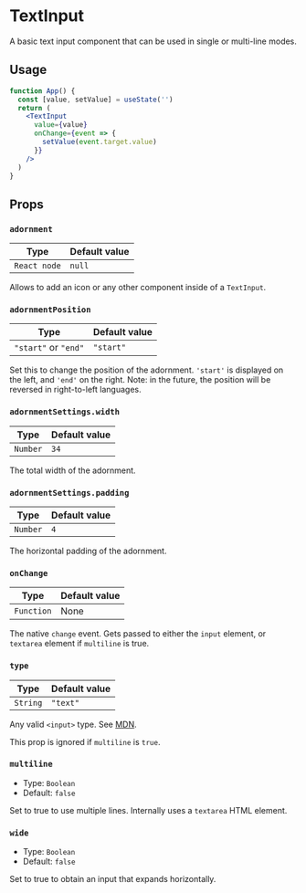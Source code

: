 # TextInput

A basic text input component that can be used in single or multi-line modes.

## Usage

```jsx
function App() {
  const [value, setValue] = useState('')
  return (
    <TextInput
      value={value}
      onChange={event => {
        setValue(event.target.value)
      }}
    />
  )
}
```

## Props

### `adornment`

| Type         | Default value |
| ------------ | ------------- |
| `React node` | `null`        |

Allows to add an icon or any other component inside of a `TextInput`.

### `adornmentPosition`

| Type                 | Default value |
| -------------------- | ------------- |
| `"start"` or `"end"` | `"start"`     |

Set this to change the position of the adornment. `'start'` is displayed on the left, and `'end'` on the right. Note: in the future, the position will be reversed in right-to-left languages.

### `adornmentSettings.width`

| Type     | Default value |
| -------- | ------------- |
| `Number` | `34`          |

The total width of the adornment.

### `adornmentSettings.padding`

| Type     | Default value |
| -------- | ------------- |
| `Number` | `4`           |

The horizontal padding of the adornment.

### `onChange`

| Type       | Default value |
| ---------- | ------------- |
| `Function` | None          |

The native `change` event. Gets passed to either the `input` element, or `textarea` element if `multiline` is true.

### `type`

| Type     | Default value |
| -------- | ------------- |
| `String` | `"text"`      |

Any valid `<input>` type. See [MDN](https://developer.mozilla.org/en-US/docs/Web/HTML/Element/input#Form_<input>_types).

This prop is ignored if `multiline` is `true`.

### `multiline`

- Type: `Boolean`
- Default: `false`

Set to true to use multiple lines. Internally uses a `textarea` HTML element.

### `wide`

- Type: `Boolean`
- Default: `false`

Set to true to obtain an input that expands horizontally.
